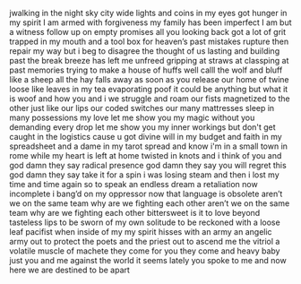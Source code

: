 ﻿jwalking in the night sky
city wide lights
and coins in my eyes
got hunger in my spirit
I am armed with forgiveness
my family has been
imperfect
I am but a witness
follow up on empty promises
all you looking back
got a lot of grit trapped in my 
mouth and a tool box
for heaven’s past mistakes
rupture then repair my way but 
i beg to disagree
the thought of us
lasting and building past the break breeze
has left me
unfreed
gripping at straws at classping at
past memories
trying to make
a house of huffs
well calll the wolf
and bluff like a sheep
all the hay falls away
as soon as you release
our home of twine
loose like leaves in my tea
evaporating 
poof
it could be anything
but what it is
woof
and how you and i we struggle 
and roam our fists magnetized to the other just like our lips our coded switches our many mattresses sleep in many possessions my love let me show you my magic without you demanding every drop let me show you my inner workings but don't get caught in the logistics cause u got divine will in my budget and faith in my spreadsheet and 
a dame in my tarot spread 
and know
i'm in a small town in rome
while
my heart is left at home
twisted in knots
and i think of you
and god damn
they say 
radical presence
god damn they say
you will regret this
god damn they say
take it for a spin
i was losing steam and then i lost my 
time and time again
so to speak
an endless
dream
a retaliation
now
incomplete
i bang’d on my oppressor now that language is obsolete
aren’t we on the same team
why are we fighting each other
aren’t we on the same team
why are we fighting each other
bittersweet is it
to love beyond tasteless lips
to be sworn of my own solitude
to be reckoned with 
a loose leaf pacifist
when inside of my my spirit
hisses with an army
an angelic army
out to protect
the poets and the priest out to ascend me
the vitriol a volatile muscle of machete
they come for you they come and heavy
baby 
just you and me against the world it seems lately
you spoke to me and now
here
we
 are destined
to be apart